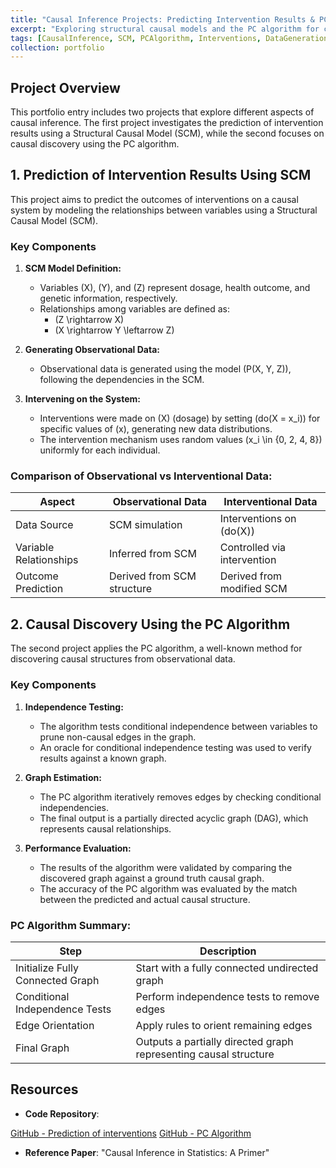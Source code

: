 ```yaml
---
title: "Causal Inference Projects: Predicting Intervention Results & PC Algorithm"
excerpt: "Exploring structural causal models and the PC algorithm for causal discovery"
tags: [CausalInference, SCM, PCAlgorithm, Interventions, DataGeneration]
collection: portfolio
---
```


## Project Overview

This portfolio entry includes two projects that explore different aspects of causal inference. The first project investigates the prediction of intervention results using a Structural Causal Model (SCM), while the second focuses on causal discovery using the PC algorithm.

## 1. Prediction of Intervention Results Using SCM

This project aims to predict the outcomes of interventions on a causal system by modeling the relationships between variables using a Structural Causal Model (SCM).

### Key Components

1. **SCM Model Definition:**
    - Variables \(X\), \(Y\), and \(Z\) represent dosage, health outcome, and genetic information, respectively.
    - Relationships among variables are defined as:
        - \(Z \rightarrow X\)
        - \(X \rightarrow Y \leftarrow Z\)

2. **Generating Observational Data:**
    - Observational data is generated using the model \(P(X, Y, Z)\), following the dependencies in the SCM.

3. **Intervening on the System:**
    - Interventions were made on \(X\) (dosage) by setting \(do(X = x_i)\) for specific values of \(x\), generating new data distributions.
    - The intervention mechanism uses random values \(x_i \in \{0, 2, 4, 8\}\) uniformly for each individual.

### Comparison of Observational vs Interventional Data:

| Aspect                | Observational Data       | Interventional Data        |
|-----------------------|--------------------------|----------------------------|
| Data Source           | SCM simulation            | Interventions on \(do(X)\)  |
| Variable Relationships| Inferred from SCM         | Controlled via intervention |
| Outcome Prediction    | Derived from SCM structure| Derived from modified SCM   |

## 2. Causal Discovery Using the PC Algorithm

The second project applies the PC algorithm, a well-known method for discovering causal structures from observational data.

### Key Components

1. **Independence Testing:**
    - The algorithm tests conditional independence between variables to prune non-causal edges in the graph.
    - An oracle for conditional independence testing was used to verify results against a known graph.

2. **Graph Estimation:**
    - The PC algorithm iteratively removes edges by checking conditional independencies.
    - The final output is a partially directed acyclic graph (DAG), which represents causal relationships.

3. **Performance Evaluation:**
    - The results of the algorithm were validated by comparing the discovered graph against a ground truth causal graph.
    - The accuracy of the PC algorithm was evaluated by the match between the predicted and actual causal structure.

### PC Algorithm Summary:

| Step                    | Description                                           |
|-------------------------|-------------------------------------------------------|
| Initialize Fully Connected Graph | Start with a fully connected undirected graph  |
| Conditional Independence Tests  | Perform independence tests to remove edges      |
| Edge Orientation         | Apply rules to orient remaining edges                 |
| Final Graph              | Outputs a partially directed graph representing causal structure |

## Resources

- **Code Repository**: 

[GitHub - Prediction of interventions](https://github.com/RiccardoCampanella/Reinforcement_Learning/tree/main/Predicting_results_of_interventions)
[GitHub - PC Algorithm](https://github.com/RiccardoCampanella/Reinforcement_Learning/tree/main/PC_algorithm)

- **Reference Paper**: "Causal Inference in Statistics: A Primer"
